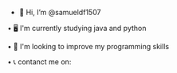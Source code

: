 - 👋 Hi, I’m @samueldf1507

• 🖥️ I'm currently studying java and python 

• 📶 I'm looking to improve my programming skills 

• 📞 contanct me on:

<!---
samueldf1507/samueldf1507 is a ✨ special ✨ repository because its `README.md` (this file) appears on your GitHub profile.
You can click the Preview link to take a look at your changes.
--->
